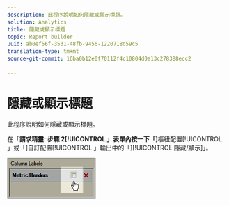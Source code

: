 ```yaml
---
description: 此程序說明如何隱藏或顯示標題。
solution: Analytics
title: 隱藏或顯示標題
topic: Report builder
uuid: ab0ef56f-3531-48fb-9456-1220718d59c5
translation-type: tm+mt
source-git-commit: 16ba0b12e0f70112f4c10804d0a13c278388ecc2

---
```



# 隱藏或顯示標題

此程序說明如何隱藏或顯示標題。

在「**請求精靈: 步驟 2[!UICONTROL 」表單內按一下「]**&#x200B;樞紐配置[!UICONTROL 」或「]自訂配置[!UICONTROL 」輸出中的「][!UICONTROL 隱藏/顯示]」。

![](assets/hide_show_header.png)

